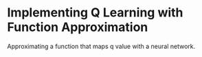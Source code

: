 # Implementing Q Learning with Function Approximation

Approximating a function that maps q value with a neural network.
